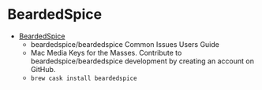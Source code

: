 # BeardedSpice
- [BeardedSpice](https://github.com/beardedspice/beardedspice/)
  -  beardedspice/beardedspice Common Issues Users Guide
  - Mac Media Keys for the Masses. Contribute to beardedspice/beardedspice development by creating an account on GitHub.
  - `brew cask install beardedspice`
